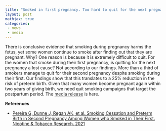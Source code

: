 ```yaml
---
title: "Smoked in first pregnancy. Too hard to quit for the next pregnancy? No!"
layout: post
mathjax: true
categories: 
 - news
 - media
---
```


There is conclusive evidence that smoking during pregnancy harms the fetus, yet some women continue to smoke after finding out that they are pregnant. Why? One reason is because it is extremely difficult to quit. For the women that smoke during their first pregnancy, is quitting for the next pregnancy a lost cause? Not according to our findings. More than a third of smokers manage to quit for their second pregnancy despite smoking during their first.  Our findings show that this translates to a 25% reduction in the risk of preterm birth. Given that many women become pregnant again within two years of giving birth, we need quit smoking campaigns that target the postpartum period. The [media release](https://news.curtin.edu.au/media-releases/urgent-need-for-anti-smoking-campaigns-to-continue-after-pregnancy/) is here.  

**References**
* [Pereira G, Dunne J, Regan AK, et al. Smoking Cessation and Preterm Birth in Second Pregnancy Among Women who Smoked in Their First. Nicotine & Tobacco Research. 2021](https://doi.org/10.1093/ntr/ntab135)
